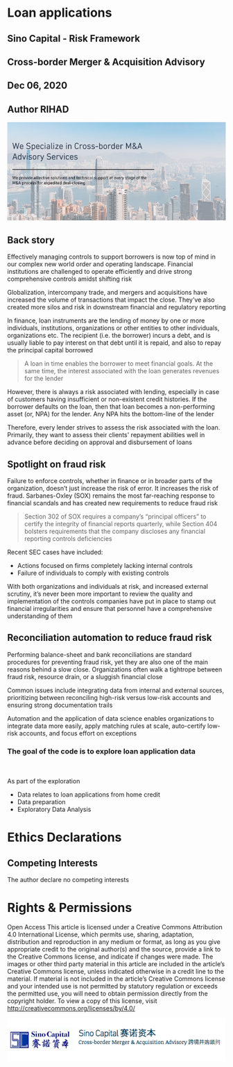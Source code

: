 # Loan applications
## Sino Capital - Risk Framework
## Cross-border Merger & Acquisition Advisory
## Dec 06, 2020
## Author RIHAD

<img src="./asset/background.png"/>

## Back story
Effectively managing controls to support borrowers is now top of mind in our complex new world order and operating landscape. Financial institutions are challenged to operate efficiently and drive strong comprehensive controls amidst shifting risk

Globalization, intercompany trade, and mergers and acquisitions have increased the volume of transactions that impact the close. They’ve also created more silos and risk in downstream financial and regulatory reporting

In finance, loan instruments are the lending of money by one or more individuals, institutions, organizations or other entities to other individuals, organizations etc. The recipient (i.e. the borrower) incurs a debt, and is usually liable to pay interest on that debt until it is repaid, and also to repay the principal capital borrowed

>A loan in time enables the borrower to meet financial goals. At the same time, the interest associated with the loan generates revenues for the lender

However, there is always a risk associated with lending, especially in case of customers having insufficient or non-existent credit histories. If the borrower defaults on the loan, then that loan becomes a non-performing asset (or, NPA) for the lender. Any NPA hits the bottom-line of the lender

Therefore, every lender strives to assess the risk associated with the loan. Primarily, they want to assess their clients' repayment abilities well in advance before deciding on approval and disbursement of loans

## Spotlight on fraud risk
Failure to enforce controls, whether in finance or in broader parts of the organization, doesn’t just increase the risk of error. It increases the risk of fraud. Sarbanes-Oxley (SOX) remains the most far-reaching response to financial scandals and has created new requirements to reduce fraud risk

>Section 302 of SOX requires a company’s “principal officers” to certify the integrity of financial reports quarterly, while Section 404 bolsters requirements that the company discloses any financial reporting controls deficiencies

Recent SEC cases have included:

* Actions focused on firms completely lacking internal controls
* Failure of individuals to comply with existing controls

With both organizations and individuals at risk, and increased external scrutiny, it’s never been more important to review the quality and implementation of the controls companies have put in place to stamp out financial irregularities and ensure that personnel have a comprehensive understanding of them

## Reconciliation automation to reduce fraud risk
Performing balance-sheet and bank reconciliations are standard procedures for preventing fraud risk, yet they are also one of the main reasons behind a slow close. Organizations often walk a tightrope between fraud risk, resource drain, or a sluggish financial close

Common issues include integrating data from internal and external sources, prioritizing between reconciling high-risk versus low-risk accounts and ensuring strong documentation trails

Automation and the application of data science enables organizations to integrate data more easily, apply matching rules at scale, auto-certify low-risk accounts, and focus effort on exceptions

### The goal of the code is to explore loan application data
</br></br>As part of the exploration
* Data relates to loan applications from home credit
* Data preparation
* Exploratory Data Analysis

# Ethics Declarations
## Competing Interests
The author declare no competing interests

# Rights & Permissions
Open Access This article is licensed under a Creative Commons Attribution 4.0 International License, which permits use, sharing, adaptation, distribution and reproduction in any medium or format, as long as you give appropriate credit to the original author(s) and the source, provide a link to the Creative Commons license, and indicate if changes were made. The images or other third party material in this article are included in the article’s Creative Commons license, unless indicated otherwise in a credit line to the material. If material is not included in the article’s Creative Commons license and your intended use is not permitted by statutory regulation or exceeds the permitted use, you will need to obtain permission directly from the copyright holder. To view a copy of this license, visit http://creativecommons.org/licenses/by/4.0/

<img src="./asset/sign.png"/>
